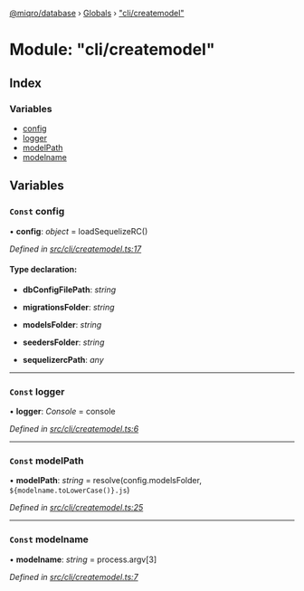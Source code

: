 [@miqro/database](../README.md) › [Globals](../globals.md) › ["cli/createmodel"](_cli_createmodel_.md)

# Module: "cli/createmodel"

## Index

### Variables

* [config](_cli_createmodel_.md#const-config)
* [logger](_cli_createmodel_.md#const-logger)
* [modelPath](_cli_createmodel_.md#const-modelpath)
* [modelname](_cli_createmodel_.md#const-modelname)

## Variables

### `Const` config

• **config**: *object* = loadSequelizeRC()

*Defined in [src/cli/createmodel.ts:17](https://github.com/claukers/miqro-sequelize/blob/373bc8c/src/cli/createmodel.ts#L17)*

#### Type declaration:

* **dbConfigFilePath**: *string*

* **migrationsFolder**: *string*

* **modelsFolder**: *string*

* **seedersFolder**: *string*

* **sequelizercPath**: *any*

___

### `Const` logger

• **logger**: *Console* = console

*Defined in [src/cli/createmodel.ts:6](https://github.com/claukers/miqro-sequelize/blob/373bc8c/src/cli/createmodel.ts#L6)*

___

### `Const` modelPath

• **modelPath**: *string* = resolve(config.modelsFolder, `${modelname.toLowerCase()}.js`)

*Defined in [src/cli/createmodel.ts:25](https://github.com/claukers/miqro-sequelize/blob/373bc8c/src/cli/createmodel.ts#L25)*

___

### `Const` modelname

• **modelname**: *string* = process.argv[3]

*Defined in [src/cli/createmodel.ts:7](https://github.com/claukers/miqro-sequelize/blob/373bc8c/src/cli/createmodel.ts#L7)*

